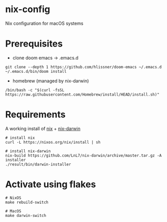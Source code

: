 # nix-config
Nix configuration for macOS systems

# Prerequisites

- clone doom emacs -> .emacs.d
``` shell
git clone --depth 1 https://github.com/hlissner/doom-emacs ~/.emacs.d
~/.emacs.d/bin/doom install
```

- homebrew (managed by nix-darwin)
``` shell
/bin/bash -c "$(curl -fsSL https://raw.githubusercontent.com/Homebrew/install/HEAD/install.sh)"
```

# Requirements
A working install of [nix](https://nixos.org/download.html) + [nix-darwin](https://github.com/LnL7/nix-darwin)

``` shell
# install nix
curl -L https://nixos.org/nix/install | sh

# install nix-darwin
nix-build https://github.com/LnL7/nix-darwin/archive/master.tar.gz -A installer
./result/bin/darwin-installer
```

# Activate using flakes

``` shell               
# NixOS
make rebuild-switch

# MacOS
make darwin-switch
```


